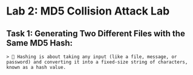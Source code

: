 # Lab 2: MD5 Collision Attack Lab

## Task 1: Generating Two Different Files with the Same MD5 Hash:
    > 	Hashing is about taking any input (like a file, message, or password) and converting it into a fixed-size string of characters, known as a hash value.
